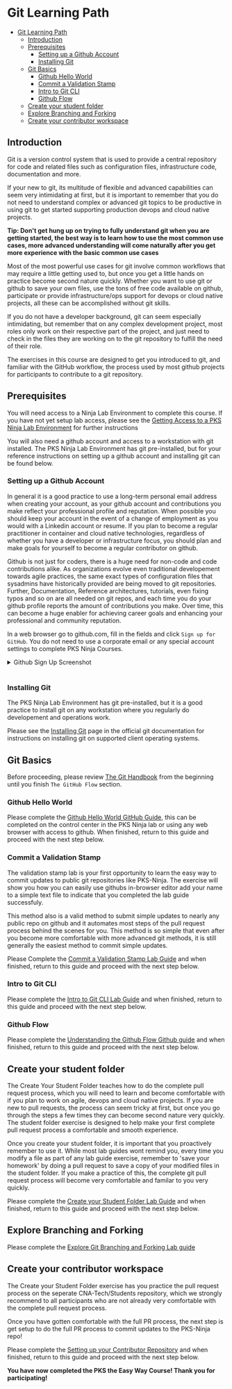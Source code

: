 # Git Learning Path

- [Git Learning Path](#git-learning-path)
  - [Introduction](#introduction)
  - [Prerequisites](#prerequisites)
    - [Setting up a Github Account](#setting-up-a-github-account)
    - [Installing Git](#installing-git)
  - [Git Basics](#git-basics)
    - [Github Hello World](#github-hello-world)
    - [Commit a Validation Stamp](#commit-a-validation-stamp)
    - [Intro to Git CLI](#intro-to-git-cli)
    - [Github Flow](#github-flow)
  - [Create your student folder](#create-your-student-folder)
  - [Explore Branching and Forking](#explore-branching-and-forking)
  - [Create your contributor workspace](#create-your-contributor-workspace)


## Introduction

Git is a version control system that is used to provide a central repository for code and related files such as configuration files, infrastructure code, documentation and more.

If your new to git, its multitude of flexible and advanced capabilities can seem very intimidating at first, but it is important to remember that you do not need to understand complex or advanced git topics to be productive in using git to get started supporting production devops and cloud native projects.

**Tip: Don't get hung up on trying to fully understand git when you are getting started, the best way is to learn how to use the most common use cases, more advanced understanding will come naturally after you get more experience with the basic common use cases**

Most of the most powerful use cases for git involve common workflows that may require a little getting used to, but once you get a little hands on practice become second nature quickly. Whether you want to use git or github to save your own files, use the tons of free code available on github, participate or provide infrastructure/ops support for devops or cloud native projects, all these can be accomplished without git skills.

If you do not have a developer background, git can seem especially intimidating, but remember that on any complex development project, most roles only work on their respective part of the project, and just need to check in the files they are working on to the git repository to fulfill the need of their role.

The exercises in this course are designed to get you introduced to git, and familiar with the GitHub workflow, the process used by most github projects for participants to contribute to a git repository.

## Prerequisites

You will need access to a Ninja Lab Environment to complete this course. If you have not yet setup lab access, please see the [Getting Access to a PKS Ninja Lab Environment](../GetLabAccess-LA8528/readme.md) for further instructions

You will also need a github account and access to a workstation with git installed. The PKS Ninja Lab Environment has git pre-installed, but for your reference instructions on setting up a github account and installing git can be found below.

### Setting up a Github Account

In general it is a good practice to use a long-term personal email address when creating your account, as your github account and contributions you make reflect your professional profile and reputation. When possible you should keep your account in the event of a change of employment as you would with a Linkedin account or resume. If you plan to become a regular practitioner in container and cloud native technologies, regardless of whether you have a developer or infrastructure focus, you should plan and make goals for yourself to become a regular contributor on github.

Github is not just for coders, there is a huge need for non-code and code contributions alike. As organizations evolve even traditional developement towards agile practices, the same exact types of configuration files that sysadmins have historically provided are being moved to git repositories. Further, Documentation, Reference architectures, tutorials, even fixing typos and so on are all needed on git repos, and each time you do your github profile reports the amount of contributions you make. Over time, this can become a huge enabler for achieving career goals and enhancing your professional and community reputation.

In a web browser go to github.com, fill in the fields and click `Sign up for GitHub`. You do not need to use a corporate email or any special account settings to complete PKS Ninja Courses.

<details><summary>Github Sign Up Screenshot</summary>
<img src="Images/2019-02-10-20-35-48.png">
</details>
<br/>

### Installing Git

The PKS Ninja Lab Environment has git pre-installed, but it is a good practice to install git on any workstation where you regularly do developement and operations work.

Please see the [Installing Git](https://git-scm.com/book/en/v2/Getting-Started-Installing-Git) page in the official git documentation for instructions on installing git on supported client operating systems.

## Git Basics

Before proceeding, please review [The Git Handbook](https://guides.github.com/introduction/git-handbook/) from the beginning until you finish `The GitHub Flow` section.

### Github Hello World

Please complete the [Github Hello World GitHub Guide](https://guides.github.com/activities/hello-world/), this can be completed on the control center in the PKS Ninja lab or using any web browser with access to github. When finished, return to this guide and proceed with the next step below.

### Commit a Validation Stamp

The validation stamp lab is your first opportunity to learn the easy way to commit updates to public git repositories like PKS-Ninja. The exercise will show you how you can easily use githubs in-browser editor add your name to a simple text file to indicate that you completed the lab guide successfuly.

This method also is a valid method to submit simple updates to nearly any public repo on github and it automates most steps of the pull request process behind the scenes for you. This method is so simple that even after you become more comfortable with more advanced git methods, it is still generally the easiest method to commit simple updates.

Please Complete the [Commit a Validation Stamp Lab Guide](https://github.com/CNA-Tech/PKS-Ninja/tree/Pks1.4/LabGuides/ValidationStamp-VS9927) and when finished, return to this guide and proceed with the next step below.

### Intro to Git CLI

Please complete the [Intro to Git CLI Lab Guide](https://github.com/CNA-Tech/PKS-Ninja/tree/Pks1.4/LabGuides/IntroToGit-IG9099) and when finished, return to this guide and proceed with the next step below.

### Github Flow

Please complete the [Understanding the Github Flow Github guide](https://guides.github.com/introduction/flow/) and when finished, return to this guide and proceed with the next step below.

## Create your student folder

The Create Your Student Folder teaches how to do the complete pull request process, which you will need to learn and become comfortable with if you plan to work on agile, devops and cloud native projects. If you are new to pull requests, the process can seem tricky at first, but once you go through the steps a few times they can become second nature very quickly. The student folder exercise is designed to help make your first complete pull request process a comfortable and smooth experience. 

Once you create your student folder, it is important that you proactively remember to use it. While most lab guides wont remind you,  every time you modify a file as part of any lab guide exercise, remember to 'save your homework' by doing a pull request to save a copy of your modified files in the student folder. If you make a practice of this, the complete git pull request process will become very comfortable and familar to you very quickly.

Please complete the [Create your Student Folder Lab Guide](https://github.com/CNA-Tech/PKS-Ninja/tree/Pks1.4/LabGuides/CreateStudentFolder-SF6361) and when finished, return to this guide and proceed with the next step below.

## Explore Branching and Forking

Please complete the [Explore Git Branching and Forking Lab guide](https://github.com/CNA-Tech/PKS-Ninja/tree/Pks1.4/LabGuides/GitBranchingForking-EG7025)

## Create your contributor workspace

The Create your Student Folder exercise has you practice the pull request process on the seperate CNA-Tech/Students repository, which we strongly recommend to all participants who are not already very comfortable with the complete pull request process.

Once you have gotten comfortable with the full PR process, the next step is get setup to do the full PR process to commit updates to the PKS-Ninja repo!

Please complete the [Setting up your Contributor Repository](https://github.com/CNA-Tech/PKS-Ninja/tree/Pks1.4/LabGuides/ContributorWorkspace-CW4267) and when finished, return to this guide and proceed with the next step below.

**You have now completed the PKS the Easy Way Course! Thank you for participating!**